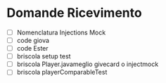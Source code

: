 # Domande Ricevimento

- [ ] Nomenclatura Injections Mock
- [ ] code giova
- [ ] code Ester
- [ ] briscola setup test  
- [ ] briscola Player.javameglio givecard o injectmock
- [ ] briscola playerComparableTest
